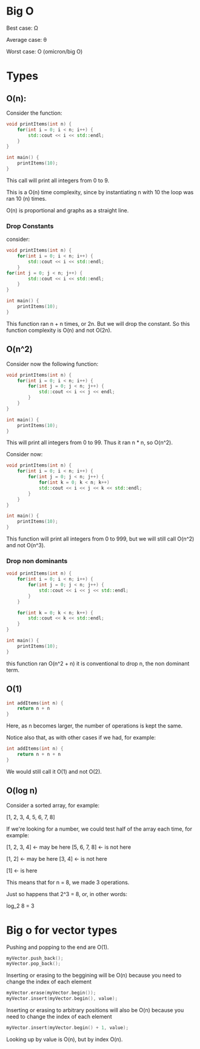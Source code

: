 # Big O

Best case: Ω

Average case: θ

Worst case: Ο (omicron/big O)

# Types

## O(n):

Consider the function:


```c++
void printItems(int n) {
	for(int i = 0; i < n; i++) {
		std::cout << i << std::endl;
	}
}

int main() {
	printItems(10);
}
```
This call will print all integers from 0 to 9.

This is a O(n) time complexity, since by instantiating n with 10 the loop was ran 10 (n) times.

O(n) is proportional and graphs as a straight line.

### Drop Constants

consider:

```c++
void printItems(int n) {
	for(int i = 0; i < n; i++) {
		std::cout << i << std::endl;
	}
for(int j = 0; j < n; j++) {
		std::cout << i << std::endl;
	}
}

int main() {
	printItems(10);
}
```

This function ran n + n times, or 2n. But we will drop the constant. So this function complexity is O(n) and not O(2n).

## O(n^2)

Consider now the following function:

```c++
void printItems(int n) {
	for(int i = 0; i < n; i++) {
		for(int j = 0; j < n; j++) {
			std::cout << i << j << endl;
		}
	}
}

int main() {
	printItems(10);
}
```

This will print all integers from 0 to 99. Thus it ran n * n, so O(n^2). 

Consider now:
```c++
void printItems(int n) {
	for(int i = 0; i < n; i++) {
		for(int j = 0; j < n; j++) {
			for(int k = 0; k < n; k++)
			std::cout << i << j << k << std::endl;
		}
	}
}

int main() {
	printItems(10);
}
```
This function will print all integers from 0 to 999, but we will still call O(n^2) and not O(n^3).

### Drop non dominants

```c++
void printItems(int n) {
	for(int i = 0; i < n; i++) {
		for(int j = 0; j < n; j++) {
			std::cout << i << j << std::endl;
		}
	}

	for(int k = 0; k < n; k++) {
		std::cout << k << std::endl;	
	}
}

int main() {
	printItems(10);
}
```

this function ran O(n^2 + n) it is conventional to drop n, the non dominant term.

## O(1)

```c++
int addItems(int n) {
	return n + n
}
```

Here, as n becomes larger, the number of operations is kept the same.

Notice also that, as with other cases if we had, for example:

```c++
int addItems(int n) {
	return n + n + n
}
```

We would still call it O(1) and not O(2).

## O(log n)

Consider a sorted array, for example:

[1, 2, 3, 4, 5, 6, 7, 8]

If we're looking for a number, we could test half of the array each time, for example:

[1, 2, 3, 4] <- may be here [5, 6, 7, 8] <- is not here

[1, 2] <- may be here [3, 4] <-  is not here

[1] <- is here

This means that for n = 8, we made 3 operations.

Just so happens that 2^3 = 8, or, in other words:

log_2 8 = 3

# Big o for vector types

Pushing and popping to the end are O(1).
```c++
myVector.push_back();
myVector.pop_back();
```

Inserting or erasing to the beggining will be O(n) because you need to change the index of each element 
```c++
myVector.erase(myVector.begin());
myVector.insert(myVector.begin(), value);
```
Inserting or erasing to arbitrary positions will also be O(n) because you need to change the index of each element 
```c++
myVector.insert(myVector.begin() + 1, value);
```

Looking up by value is O(n), but by index O(n).

